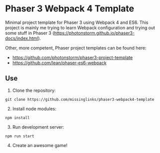 # Phaser 3 Webpack 4 Template

Minimal project template for Phaser 3 using Webpack 4 and ES6.
This project is mainly me trying to learn Webpack configuration and trying out some stuff in Phaser 3 (https://photonstorm.github.io/phaser3-docs/index.html).

Other, more competent, Phaser project templates can be found here:
- https://github.com/photonstorm/phaser3-project-template
- https://github.com/lean/phaser-es6-webpack

## Use

1. Clone the repository:

`
git clone https://github.com/missinglinks/phaser3-webpack4-template
`

2. Install node modules:

`
npm install
`

3. Run development server:

`
npm run start
`

4. Create an awesome game!